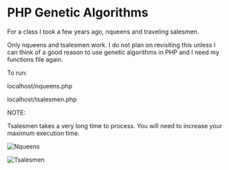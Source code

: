 # PHP Genetic Algorithms
 For a class I took a few years ago, nqueens and traveling salesmen.

Only nqueens and tsalesmen work. I do not plan on revisiting this unless I can think of a good reason to use genetic algorithms in PHP and I need my functions file again.

To run:

localhost/nqueens.php

localhost/tsalesmen.php

NOTE:

Tsalesmen takes a very long time to process. You will need to increase your maximum execution time.

![Nqueens](https://toxyy.github.io/phpgenalgos/nqueens.png)

![Tsalesmen](https://toxyy.github.io/phpgenalgos/tsalesmen.png)
